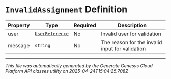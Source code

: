 # `InvalidAssignment` Definition

| Property | Type | Required | Description |
|----------|------|----------|-------------|
| user | [`UserReference`](userreference-definition.md) | No | Invalid user for validation |
| message | `string` | No | The reason for the invalid input for validation |

---

*This file was automatically generated by the Generate Genesys Cloud Platform API classes utility on 2025-04-24T15:04:25.708Z*